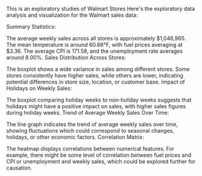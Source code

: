 This is an exploratory studies of Walmart Stores
Here's the exploratory data analysis and visualization for the Walmart sales data:

Summary Statistics:

The average weekly sales across all stores is approximately $1,046,965.
The mean temperature is around 60.66°F, with fuel prices averaging at $3.36.
The average CPI is 171.58, and the unemployment rate averages around 8.00%.
Sales Distribution Across Stores:

The boxplot shows a wide variance in sales among different stores. Some stores consistently have higher sales, while others are lower, indicating potential differences in store size, location, or customer base.
Impact of Holidays on Weekly Sales:

The boxplot comparing holiday weeks to non-holiday weeks suggests that holidays might have a positive impact on sales, with higher sales figures during holiday weeks.
Trend of Average Weekly Sales Over Time:

The line graph indicates the trend of average weekly sales over time, showing fluctuations which could correspond to seasonal changes, holidays, or other economic factors.
Correlation Matrix:

The heatmap displays correlations between numerical features. For example, there might be some level of correlation between fuel prices and CPI or unemployment and weekly sales, which could be explored further for causation.
